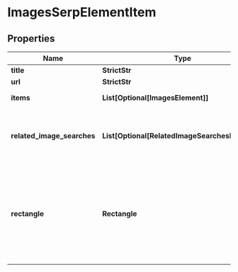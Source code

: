 # ImagesSerpElementItem


## Properties

| Name | Type | Description | Notes |
|------------ | ------------- | ------------- | -------------|
**title** | **StrictStr** | title of the row |[optional]|
**url** | **StrictStr** | URL |[optional]|
**items** | **List[Optional[ImagesElement]]** | contains arrays of specific images |[optional]|
**related_image_searches** | **List[Optional[RelatedImageSearchesElement]]** | contains keywords and images related to the specified search term<br>if there are none, equals null |[optional]|
**rectangle** | **Rectangle** | rectangle parameters<br>contains cartesian coordinates and pixel dimensions of the result’s snippet in SERP<br>equals null if calculate_rectangles in the POST request is not set to true |[optional]|